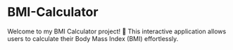 # BMI-Calculator
Welcome to my BMI Calculator project! 🚀 This interactive application allows users to calculate their Body Mass Index (BMI) effortlessly.
